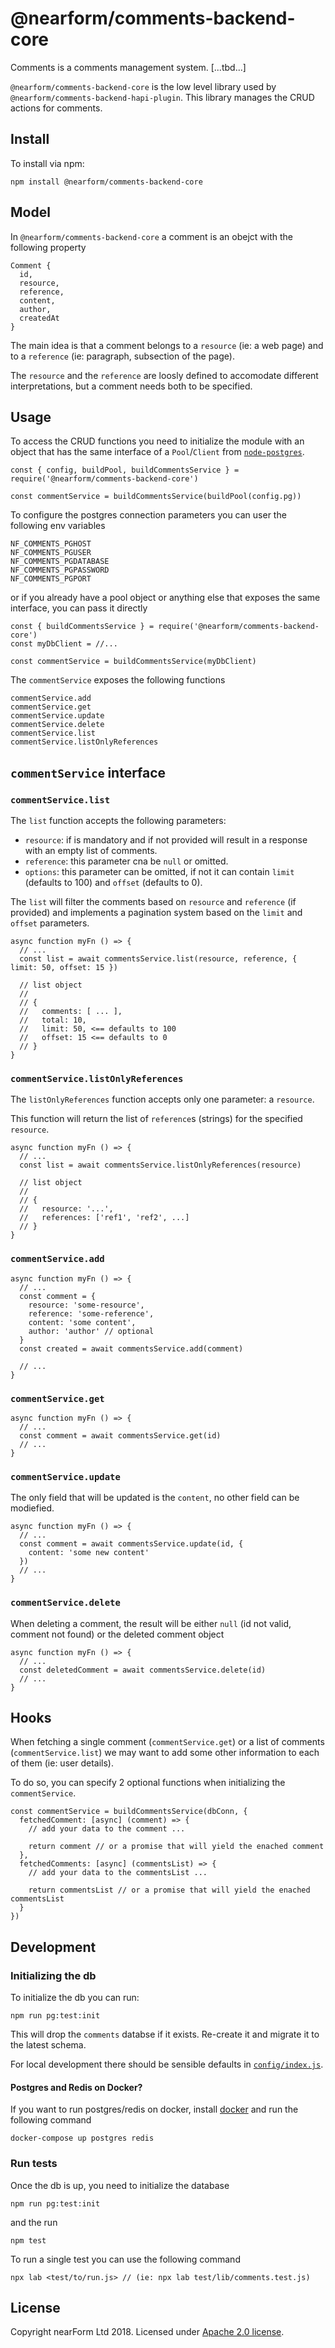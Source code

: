 # @nearform/comments-backend-core

Comments is a comments management system. [...tbd...]

`@nearform/comments-backend-core` is the low level library used by `@nearform/comments-backend-hapi-plugin`. This library manages the CRUD actions for comments.

## Install

To install via npm:

```
npm install @nearform/comments-backend-core
```

## Model

In `@nearform/comments-backend-core` a comment is an obejct with the following property

```
Comment {
  id,
  resource,
  reference,
  content,
  author,
  createdAt
}
```

The main idea is that a comment belongs to a `resource` (ie: a web page) and to a `reference` (ie: paragraph, subsection of the page).

The `resource` and the `reference` are loosly defined to accomodate different interpretations, but a comment needs both to be specified.

## Usage

To access the CRUD functions you need to initialize the module with an object that has the same interface of a `Pool`/`Client` from [`node-postgres`](https://github.com/brianc/node-postgres).

```
const { config, buildPool, buildCommentsService } = require('@nearform/comments-backend-core')

const commentService = buildCommentsService(buildPool(config.pg))
```

To configure the postgres connection parameters you can user the following env variables

```
NF_COMMENTS_PGHOST
NF_COMMENTS_PGUSER
NF_COMMENTS_PGDATABASE
NF_COMMENTS_PGPASSWORD
NF_COMMENTS_PGPORT
```

or if you already have a pool object or anything else that exposes the same interface, you can pass it directly

```
const { buildCommentsService } = require('@nearform/comments-backend-core')
const myDbClient = //...

const commentService = buildCommentsService(myDbClient)
```

The `commentService` exposes the following functions

```
commentService.add
commentService.get
commentService.update
commentService.delete
commentService.list
commentService.listOnlyReferences
```

## `commentService` interface

### `commentService.list`

The `list` function accepts the following parameters:

- `resource`: if is mandatory and if not provided will result in a response with an empty list of comments.
- `reference`: this parameter cna be `null` or omitted.
- `options`: this parameter can be omitted, if not it can contain `limit` (defaults to 100) and `offset` (defaults to 0).

The `list` will filter the comments based on `resource` and `reference` (if provided) and implements a pagination system based on the `limit` and `offset` parameters.

```
async function myFn () => {
  // ...
  const list = await commentsService.list(resource, reference, { limit: 50, offset: 15 })

  // list object
  //
  // {
  //   comments: [ ... ],
  //   total: 10,
  //   limit: 50, <== defaults to 100
  //   offset: 15 <== defaults to 0
  // }
}

```

### `commentService.listOnlyReferences`

The `listOnlyReferences` function accepts only one parameter: a `resource`.

This function will return the list of `reference`s (strings) for the specified `resource`.

```
async function myFn () => {
  // ...
  const list = await commentsService.listOnlyReferences(resource)

  // list object
  //
  // {
  //   resource: '...',
  //   references: ['ref1', 'ref2', ...]
  // }
}

```

### `commentService.add`

```
async function myFn () => {
  // ...
  const comment = {
    resource: 'some-resource',
    reference: 'some-reference',
    content: 'some content',
    author: 'author' // optional
  }
  const created = await commentsService.add(comment)

  // ...
}

```

### `commentService.get`

```
async function myFn () => {
  // ...
  const comment = await commentsService.get(id)
  // ...
}

```

### `commentService.update`

The only field that will be updated is the `content`, no other field can be modiefied.

```
async function myFn () => {
  // ...
  const comment = await commentsService.update(id, {
    content: 'some new content'
  })
  // ...
}

```

### `commentService.delete`

When deleting a comment, the result will be either `null` (id not valid, comment not found) or the deleted comment object

```
async function myFn () => {
  // ...
  const deletedComment = await commentsService.delete(id)
  // ...
}

```

## Hooks

When fetching a single comment (`commentService.get`) or a list of comments (`commentService.list`) we may want to add some other information to each of them (ie: user details).

To do so, you can specify 2 optional functions when initializing the `commentService`.

```
const commentService = buildCommentsService(dbConn, {
  fetchedComment: [async] (comment) => {
    // add your data to the comment ...

    return comment // or a promise that will yield the enached comment
  },
  fetchedComments: [async] (commentsList) => {
    // add your data to the commentsList ...

    return commentsList // or a promise that will yield the enached commentsList
  }
})
```

## Development

### Initializing the db

To initialize the db you can run:

```
npm run pg:test:init
```

This will drop the `comments` databse if it exists. Re-create it and migrate it to the latest schema.

For local development there should be sensible defaults in [`config/index.js`](./config/index.js).

#### Postgres and Redis on Docker?

If you want to run postgres/redis on docker, install [docker](https://docs.docker.com/install/) and run the following command

```
docker-compose up postgres redis
```

### Run tests

Once the db is up, you need to initialize the database

```
npm run pg:test:init
```

and the run

```
npm test
```

To run a single test you can use the following command

```
npx lab <test/to/run.js> // (ie: npx lab test/lib/comments.test.js)
```

## License

Copyright nearForm Ltd 2018. Licensed under [Apache 2.0 license][license].

[license]: ./LICENSE.md
